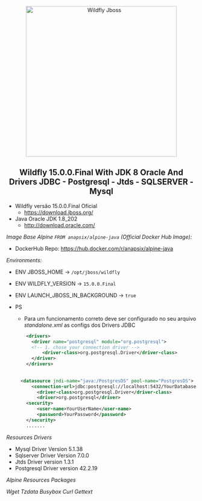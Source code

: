 <p align="center">  
    <img
      alt="Wildfly Jboss"
      src="https://linagora.com/wp-content/uploads/2018/05/Wildfly-logo.x10701.png"
      width="400"
    />
</p>

<h2 align="center">Wildfly 15.0.0.Final With JDK 8 Oracle And Drivers JDBC - Postgresql - Jtds - SQLSERVER - Mysql</h2>

* Wildfly versão 15.0.0.Final Oficial
  - https://download.jboss.org/
* Java Oracle JDK 1.8_202
  - http://download.oracle.com/

*Image Base Alpine `FROM anapsix/alpine-java` (Official Docker Hub Image):*
* DockerHub Repo: https://hub.docker.com/r/anapsix/alpine-java

*Environments:*

* ENV JBOSS_HOME         -> `/opt/jboss/wildfly`
* ENV WILDFLY_VERSION    -> `15.0.0.Final`
* ENV LAUNCH_JBOSS_IN_BACKGROUND -> `true`

* PS
  - Para um funcionamento correto deve ser configurado no seu arquivo *standalone.xml* as configs dos Drivers JDBC

  ```xml
      <drivers> 
        <driver name="postgresql" module="org.postgresql"> 
        <!-- 1. chose your connection driver --> 
            <driver-class>org.postgresql.Driver</driver-class> 
        </driver> 
      </drivers> 
    
    
    <datasource jndi-name="java:/PostgresDS" pool-name="PostgresDS"> 
        <connection-url>jdbc:postgresql://localhost:5432/YourDatabase</connection-url> 
          <driver-class>org.postgresql.Driver</driver-class> 
          <driver>org.postgresql</driver> 
      <security> 
          <user-name>YourUserName</user-name> 
          <password>YourPassword</password> 
      </security>
      .......
  ```

*Resources Drivers*

* Mysql Driver Version 5.1.38
* Sqlserver Driver Version 7.0.0
* Jtds Driver version 1.3.1
* Postgresql Driver version 42.2.19

*Alpine Resources Packages*

  *Wget*
  *Tzdata*
  *Busybox*
  *Curl*
  *Gettext*
